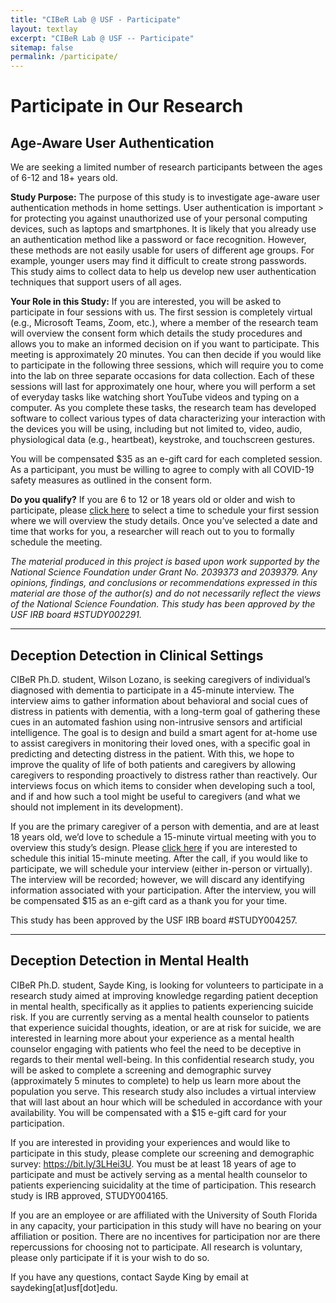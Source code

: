 ```yaml
---
title: "CIBeR Lab @ USF - Participate"
layout: textlay
excerpt: "CIBeR Lab @ USF -- Participate"
sitemap: false
permalink: /participate/
---
```


# Participate in Our Research 

## Age-Aware User Authentication

We are seeking a limited number of research participants between the ages of 6-12 and 18+ years old.
  
**Study Purpose:** The purpose of this study is to investigate age-aware user authentication methods in home settings. User authentication is important > for protecting you against unauthorized use of your personal computing devices, such as laptops and smartphones. It is likely that you already use an authentication method like a password or face recognition. However, these methods are not easily usable for users of different age groups. For example, younger users may find it difficult to create strong passwords. This study aims to collect data to help us develop new user authentication techniques that support users of all ages.

**Your Role in this Study:** If you are interested, you will be asked to participate in four sessions with us. The first session is completely virtual (e.g., Microsoft Teams, Zoom, etc.), where a member of the research team will overview the consent form which details the study procedures and allows you to make an informed decision on if you want to participate. This meeting is approximately 20 minutes. 
You can then decide if you would like to participate in the following three sessions, which will require you to come into the lab on three separate occasions for data collection. Each of these sessions will last for approximately one hour, where you will perform a set of everyday tasks like watching short YouTube videos and typing on a computer. As you complete these tasks, the research team has developed software to collect various types of data characterizing your interaction with the devices you will be using, including but not limited to, video, audio, physiological data (e.g., heartbeat), keystroke, and touchscreen gestures. 

You will be compensated $35 as an e-gift card for each completed session. As a participant, you must be willing to agree to comply with all COVID-19 safety measures as outlined in the consent form.

**Do you qualify?** If you are 6 to 12 or 18 years old or older and wish to participate, please [click here](https://www.picktime.com/ciber) to select a time to schedule your first session where we will overview the study details. Once you’ve selected a date and time that works for you, 
a researcher will reach out to you to formally schedule the meeting.

*The material produced in this project is based upon work supported by the National Science Foundation under Grant No. 2039373 and 2039379. Any opinions, findings, and conclusions or recommendations expressed in this material are those of the author(s) and do not necessarily reflect the views of the National Science Foundation. This study has been approved by the USF IRB board #STUDY002291.*

<hr />

## Deception Detection in Clinical Settings

CIBeR Ph.D. student, Wilson Lozano, is seeking caregivers of individual’s diagnosed with dementia to participate in a 45-minute interview. The interview aims to gather information about behavioral and social cues of distress in patients with dementia, with a long-term goal of gathering these cues in an automated fashion using non-intrusive sensors and artificial intelligence. The goal is to design and build a smart agent for at-home use to assist caregivers in monitoring their loved ones, with a specific goal in predicting and detecting distress in the patient. With this, we hope to improve the quality of life of both patients and caregivers by allowing caregivers to responding proactively to distress rather than reactively. Our interviews focus on which items to consider when developing such a tool, and if and how such a tool might be useful to caregivers (and what we should not implement in its development).
 
If you are the primary caregiver of a person with dementia, and are at least 18 years old, we’d love to schedule a 15-minute virtual meeting with you to overview this study’s design. Please [click here](https://calendly.com/wilsonlozano/ai4dementia) if you are interested to schedule this initial 15-minute meeting. After the call, if you would like to participate, we will schedule your interview (either in-person or virtually). The interview will be recorded; however, we will discard any identifying information associated with your participation. After the interview, you will be compensated $15 as an e-gift card as a thank you for your time.
  
This study has been approved by the USF IRB board #STUDY004257.

<hr />

## Deception Detection in Mental Health

CIBeR Ph.D. student, Sayde King, is looking for volunteers to participate in a research study aimed at improving knowledge regarding patient deception in mental health, specifically as it applies to patients experiencing suicide risk. If you are currently serving as a mental health counselor to patients that experience suicidal thoughts, ideation, or are at risk for suicide, we are interested in learning more about your experience as a mental health counselor engaging with patients who feel the need to be deceptive in regards to their mental well-being. In this confidential research study, you will be asked to complete a screening and demographic survey (approximately 5 minutes to complete) to help us learn more about the population you serve. This research study also includes a virtual interview that will last about an hour which will be scheduled in accordance with your availability. You will be compensated with a $15 e-gift card for your participation.

If you are interested in providing your experiences and would like to participate in this study, please complete our screening and demographic survey: https://bit.ly/3LHei3U. You must be at least 18 years of age to participate and must be actively serving as a mental health counselor to patients experiencing suicidality at the time of participation. This research study is IRB approved, STUDY004165.

If you are an employee or are affiliated with the University of South Florida in any capacity, your participation in this study will have no bearing on your affiliation or position. There are no incentives for participation nor are there repercussions for choosing not to participate. All research is voluntary, please only participate if it is your wish to do so.

If you have any questions, contact Sayde King by email at saydeking[at]usf[dot]edu.


